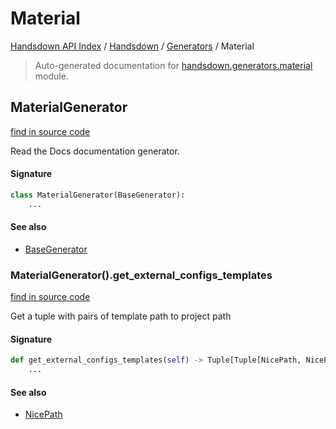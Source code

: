 # Material

[Handsdown API Index](../../README.md#handsdown-api-index) /
[Handsdown](../index.md#handsdown) /
[Generators](./index.md#generators) /
Material

> Auto-generated documentation for [handsdown.generators.material](https://github.com/vemel/handsdown/blob/main/handsdown/generators/material.py) module.

## MaterialGenerator

[find in source code](https://github.com/vemel/handsdown/blob/main/handsdown/generators/material.py#L10)

Read the Docs documentation generator.

#### Signature

```python
class MaterialGenerator(BaseGenerator):
    ...
```

#### See also

- [BaseGenerator](./base.md#basegenerator)

### MaterialGenerator().get_external_configs_templates

[find in source code](https://github.com/vemel/handsdown/blob/main/handsdown/generators/material.py#L20)

Get a tuple with pairs of template path to project path

#### Signature

```python
def get_external_configs_templates(self) -> Tuple[Tuple[NicePath, NicePath], ...]:
    ...
```

#### See also

- [NicePath](../utils/nice_path.md#nicepath)



